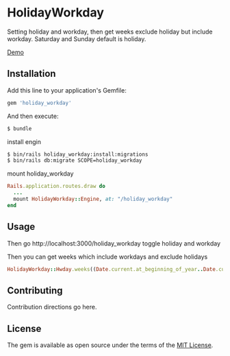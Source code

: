 # HolidayWorkday
Setting holiday and workday, then get weeks exclude holiday but include workday. Saturday and Sunday default is holiday.

[Demo](http://139.198.180.2/holiday_workday)

## Installation
Add this line to your application's Gemfile:

```ruby
gem 'holiday_workday'
```

And then execute:
```bash
$ bundle
```

install engin
```bash
$ bin/rails holiday_workday:install:migrations
$ bin/rails db:migrate SCOPE=holiday_workday
```
mount holiday_workday

```ruby
Rails.application.routes.draw do
  ...
  mount HolidayWorkday::Engine, at: "/holiday_workday"
end
 ```

## Usage

Then go http://localhost:3000/holiday_workday toggle holiday and workday

Then you can get weeks which include workdays and exclude holidays

```ruby
HolidayWorkday::Hwday.weeks((Date.current.at_beginning_of_year..Date.current))
```

## Contributing
Contribution directions go here.

## License
The gem is available as open source under the terms of the [MIT License](https://opensource.org/licenses/MIT).
